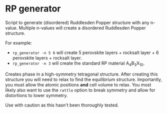 # RP generator

Script to generate (disordered) Ruddlesden Popper structure with any n-value. 
Multiple n-values will create a disordered Ruddlesden Popper structure.

For example:
- `rp_generator -n 5 6` will create 5 perovskite layers + rocksalt layer + 6 perovskite layers + rocksalt layer.
- `rp_generator -n 3` will create the standard RP material A<sub>4</sub>B<sub>3</sub>X<sub>10</sub>.

Creates phase in a high-symmetry tetragonal structure.
After creating this structure you will need to relax to find the equilibrium structure. 
Importantly, you must allow the atomic positions **and** cell volume to relax.
You most likely also want to use the `rattle` option to break symmetry and allow for distortions to lower symmetry.

Use with caution as this hasn't been thoroughly tested.
